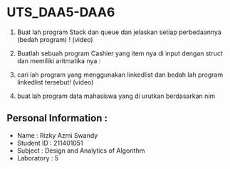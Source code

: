 # UTS_DAA5-DAA6

1. Buat lah program Stack dan queue dan jelaskan setiap perbedaannya (bedah program) ! (video)

2. Buatlah sebuah program Cashier yang item nya di input dengan struct dan memiliki aritmatika nya :

3. cari lah program yang menggunakan linkedlist dan bedah lah program linkedlist tersebut! (video)

4. buat lah program data mahasiswa yang di urutkan berdasarkan nim

## Personal Information :

- Name : Rizky Azmi Swandy
- Student ID : 211401051
- Subject : Design and Analytics of Algorithm
- Laboratory : 5
